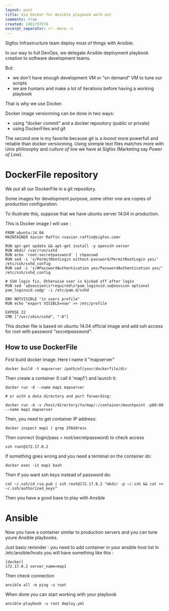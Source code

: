 ```yaml
---
layout: post
title: Use Docker for Ansible playbook work out
comments: true
created: 1481797574
excerpt_separator: <!--more-->
---
```


Sigfox Infrastructure team deploy most of things with Ansible.

In our way to full DevOps, we delegate Ansible deployment playbook creation to software development teams.

But:
* we don't have enough development VM or "on demand" VM to tune our scripts
* we are humans and make a lot of iterations before having a working playbook

That is why we use Docker.

<!--more-->

Docker image versionning can be done in two ways:
* using "docker commit" and a docker repository (public or private)
* using DockerFiles and git

The second one is my favorite because git is a _loooot_ more powerfull and reliable than docker versionning.
Using sinmple text files matches more with Unix philosophy and _culture of low_ we have at Sigfox (Marketing say _Power of Low_).

# DockerFile repository

We put all our DockerFile in a git repository.

Some images for development purpose, some other one are copies of production configuration.

To illustrate this, suppose that we have ubuntu server 14.04 in production.

This is Docker image I will use :

```
FROM ubuntu:14.04
MAINTAINER Xavier Raffin <xavier.raffin@sigfox.com>

RUN apt-get update && apt-get install -y openssh-server
RUN mkdir /var/run/sshd
RUN echo 'root:secretpassword' | chpasswd
RUN sed -i 's/PermitRootLogin without-password/PermitRootLogin yes/' /etc/ssh/sshd_config
RUN sed -i 's/#PasswordAuthentication yes/PasswordAuthentication yes/' /etc/ssh/sshd_config

# SSH login fix. Otherwise user is kicked off after login
RUN sed 's@session\s*required\s*pam_loginuid.so@session optional pam_loginuid.so@g' -i /etc/pam.d/sshd

ENV NOTVISIBLE "in users profile"
RUN echo "export VISIBLE=now" >> /etc/profile

EXPOSE 22
CMD ["/usr/sbin/sshd", "-D"]
```

This docker file is based on ubuntu 14.04 official image and add ssh access for root with password _"secretpassword"_.


## How to use DockerFile

First build docker image.
Here I name it "mapserver"
```
docker build -t mapserver /path/of/your/dockerfile/dir
```

Then create a container (I call it 'map1') and launch it:
```
docker run -d --name map1 mapserver

# or with a data directory and port forwarding:

docker run -d -v /host/directory/to/map/:/container/mountpoint -p80:80  --name map1 mapserver
```

Then, you need to get container IP address:
```
docker inspect map1 | grep IPAddress
```

Then connect (login/pass = root/secretpassword) to check access
```
ssh root@172.17.0.2 
```

If something goes wrong and you need a terminal on the container do:
```
docker exec -it map1 bash
```

Then if you want ssh keys instead of password do:
```
cat ~/.ssh/id_rsa.pub | ssh root@172.17.0.2 "mkdir -p ~/.ssh && cat >>  ~/.ssh/authorized_keys"
```

Then you have a good base to play with Ansible

# Ansible

Now you have a container similar to production servers and you can tune youre Ansible playbooks.

Just basic reminder : you need to add container in your ansible host list
In /etc/ansible/hosts you will have something like this : 

```
[docker]
172.17.0.2 server_name=map1
```

Then check connection 
```
ansible all -m ping -u root
```

When done you can start working with your playbook
```
ansible-playbook -u root deploy.yml
```





